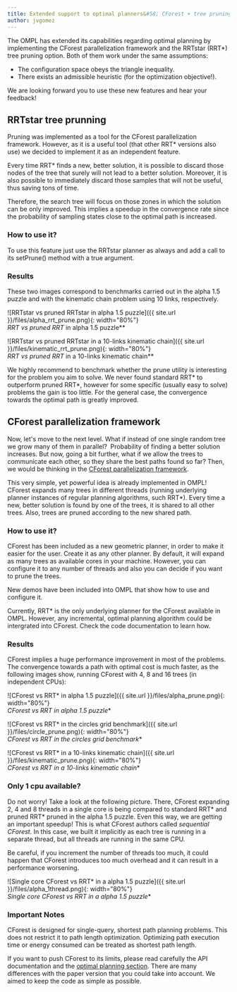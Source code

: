 ```yaml
---
title: Extended support to optimal planners&#58; CForest + tree pruning
author: jvgomez
---
```

The OMPL has extended its capabilities regarding optimal planning by implementing the CForest parallelization framework and the RRTstar (RRT*) tree pruning option. Both of them work under the same assumptions:
- The configuration space obeys the triangle inequality.
- There exists an admissible heuristic (for the optimization objective!).

We are looking forward you to use these new features and hear your feedback!

## RRTstar tree prunning

Pruning was implemented as a tool for the CForest parallelization framework. However, as it is a useful tool (that other RRT* versions also use) we decided to implement it as an independent feature.

Every time&nbsp;RRT* finds a new, better solution, it is possible to discard those nodes of the tree that surely will not lead to a better solution. Moreover, it is also possible to immediately discard those samples that will not be useful, thus saving tons of time.

Therefore, the search tree will focus on those zones in which the solution can be only improved. This implies a speedup in the convergence rate since the probability of sampling states close to the optimal path is increased.

### How to use it?

To use this feature just use the RRTstar planner as always and add a call to its setPrune() method with a true argument.

### Results

These two images correspond to benchmarks carried out in the alpha 1.5 puzzle and with the kinematic chain problem using 10 links, respectively.

![RRTstar vs pruned RRTstar in alpha 1.5 puzzle]({{ site.url }}/files/alpha_rrt_prune.png){: width="80%"}<br>
**RRT* vs pruned RRT* in alpha 1.5 puzzle**

![RRTstar vs pruned RRTstar in a 10-links kinematic chain]({{ site.url }}/files/kinematic_rrt_prune.png){: width="80%"}<br>
**RRT* vs pruned RRT* in a 10-links kinematic chain**

We highly recommend to benchmark whether the prune utility is interesting for the problem you aim to solve. We never found standard RRT* to outperform pruned RRT*, however for some specific (usually easy to solve) problems the gain is too little. For the general case, the convergence towards the optimal path is greatly improved.

## CForest parallelization framework

Now, let's move to the next level. What if instead of one single random tree we grow many of them in parallel? &nbsp;Probability of finding a better solution increases. But now, going a bit further, what if we allow the trees to communicate each other, so they share the best paths found so far? Then, we would be thinking in the <a href="http://www.mit.edu/~ottemw/html_stuff/pdf_files/otte_ieeetro2013.pdf" target="_blank">CForest parallelization framework</a>.

This very simple, yet powerful idea is already implemented in OMPL! CForest expands many trees in different threads (running underlying planner instances of regular planning algorithms, such RRT*). Every time a new, better solution is found by one of the trees, it is shared to all other trees. Also, trees are pruned according to the new shared path.

### How to use it?

CForest has been included as a new geometric planner, in order to make it easier for the user. Create it as any other planner. By default, it will expand as many trees as available cores in your machine. However, you can configure it to any number of threads and also you can decide if you want to prune the trees.

New demos have been included into OMPL that show how to use and configure it.

Currently, RRT* is the only underlying planner for the CForest available in OMPL. However, any incremental, optimal planning algorithm could be intergrated into CForest. Check the code documentation to learn how.

### Results

CForest&nbsp;implies a huge performance improvement in most of the problems. The convergence towards a path with optimal cost is much faster, as the following images show, running CForest with 4, 8 and 16 trees (in independent CPUs):

![CForest vs RRT* in alpha 1.5 puzzle]({{ site.url }}/files/alpha_prune.png){: width="80%"}<br>
**CForest vs RRT* in alpha 1.5 puzzle**

![CForest vs RRT* in the circles grid benchmark]({{ site.url }}/files/circle_prune.png){: width="80%"}<br>
**CForest vs RRT* in the circles grid benchmark**

![CForest vs RRT* in a 10-links kinematic chain]({{ site.url }}/files/kinematic_prune.png){: width="80%"}<br>
**CForest vs RRT* in a 10-links kinematic chain**

### Only 1 cpu available?

Do not worry! Take a look at the following picture. There, CForest expanding 2, 4 and 8 threads in a single core is being compared to standard RRT* and pruned RRT* pruned in the alpha 1.5 puzzle. Even this way, we are getting an important speedup! This is what CForest authors called <em>sequential CForest.</em> In this case, we built it implicitly as each tree is running in a separate thread, but all threads are running in the same CPU.

Be careful, if you increment the number of threads too much, it could happen that CForest introduces too much overhead and it can result in a performance worsening.

![Single core CForest vs RRT* in a alpha 1.5 puzzle]({{ site.url }}/files/alpha_1thread.png){: width="80%"}<br>
**Single core CForest vs RRT* in a alpha 1.5 puzzle**

### Important Notes

CForest is designed for single-query, shortest path planning problems. This does not restrict it to path length optimization. Optimizing path execution time or energy consumed can be treated as shortest path length.

If you want to push CForest to its limits, please read carefully the API documentation and the <a href="http://ompl.kavrakilab.org/optimalPlanning.html" target="_blank">optimal planning section</a>. There are many differences with the paper version that you could take into account. We aimed to keep the code as simple as possible.
